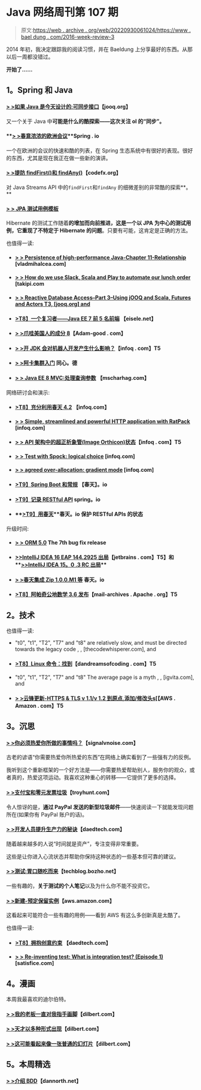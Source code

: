 # Java 网络周刊第 107 期

> 原文:[https://web . archive . org/web/20220930061024/https://www . bael dung . com/2016-week-review-3](https://web.archive.org/web/20220930061024/https://www.baeldung.com/2016-week-review-3)

2014 年初，我决定跟踪我的阅读习惯，并在 Baeldung 上分享最好的东西。从那以后一周都没错过。

**开始了……**

## **1。Spring 和 Java**

#### **[> >如果 Java 是今天设计的:可同步接口](https://web.archive.org/web/20220626104710/http://blog.jooq.org/2016/01/12/if-java-were-designed-today-the-synchronizable-interface/)**【jooq.org】

又一个关于 Java 中**可能是什么的酷探索——这次关注 ol 的“同步”。**

#### **[> >春意浓浓的欧洲会议](https://web.archive.org/web/20220626104710/https://spring.io/blog/2016/01/11/european-conferences-with-strong-spring-content)**Spring . io

一个在欧洲的会议的快速和酷的列表，在 Spring 生态系统中有很好的表现。很好的东西，尤其是现在我正在做一些新的演讲。

#### **[> >提防 findFirst()和 findAny()](https://web.archive.org/web/20220626104710/http://blog.codefx.org/java/stream-findfirst-findany-reduce/)**【codefx.org】

对 Java Streams API 中的`findFirst`和`findAny` 的细微差别的非常酷的探索**。**

#### **[> > JPA 测试用例模板](https://web.archive.org/web/20220626104710/http://in.relation.to/2016/01/14/hibernate-jpa-test-case-template/)**

Hibernate 的测试工作随着**的增加而向前推进，这是一个以 JPA 为中心的测试用例，它重现了不特定于 Hibernate 的问题**。只要有可能，这肯定是正确的方法。

也值得一读:

*   #### [**> > Persistence of high-performance Java-Chapter 11-Relationship**](https://web.archive.org/web/20220626104710/http://vladmihalcea.com/2016/01/11/high-performance-java-persistence-chapter-11-relationships/) [vladmihalcea.com]

*   #### **[> > How do we use Slack, Scala and Play to automate our lunch order](https://web.archive.org/web/20220626104710/http://blog.takipi.com/how-we-used-slack-scala-and-play-to-automate-our-lunch-order/)** [takipi.com

*   #### [> **> Reactive Database Access–Part 3–Using jOOQ and Scala, Futures and Actors** T3, [jooq.org] and](https://web.archive.org/web/20220626104710/http://blog.jooq.org/2016/01/14/reactive-database-access-part-3-using-jooq-with-scala-futures-and-actors/)

*   #### **[>T8】一个复习者——Java EE 7 前 5 名前端](https://web.archive.org/web/20220626104710/http://blog.eisele.net/2016/01/a-refresher-top-5-java-ee-7-frontend.html)** 【eisele.net】

*   #### **[> >爪哇美国人的成分 8](https://web.archive.org/web/20220626104710/http://www.adam-bien.com/roller/abien/entry/the_ingredients_of_java_ee)**【Adam-good . com】

*   #### **[> >开 JDK 会对机器人开发产生什么影响？](https://web.archive.org/web/20220626104710/http://www.infoq.com/news/2016/01/openjdk-android-debate)**【infoq . com】T5

*   #### **[> >阿卡集群入门](https://web.archive.org/web/20220626104710/https://blog.codecentric.de/en/2016/01/getting-started-akka-cluster/)** 同心。德

*   #### **[> > Java EE 8 MVC:处理查询参数](https://web.archive.org/web/20220626104710/http://www.mscharhag.com/java-ee-mvc/query-parameters)** 【mscharhag.com】

网络研讨会和演示:

*   #### **[>T8】充分利用春天 4.2](https://web.archive.org/web/20220626104710/http://www.infoq.com/presentations/testing-spring-4-2)** 【infoq.com】

*   #### [**> > Simple, streamlined and powerful HTTP application with RatPack**](https://web.archive.org/web/20220626104710/http://www.infoq.com/presentations/ratpack-http) [infoq.com]

*   #### **[> > API 架构中的超正析象管(Image Orthicon)状态](https://web.archive.org/web/20220626104710/http://www.infoq.com/presentations/api-io-state)**【infoq . com】T5

*   #### **[> > Test with Spock: logical choice](https://web.archive.org/web/20220626104710/http://www.infoq.com/presentations/testng-groovy-spock)** [infoq.com]

*   #### **[> > agreed over-allocation: gradient mode](https://web.archive.org/web/20220626104710/http://www.infoq.com/presentations/gradle-maven)** [infoq.com]

*   #### **[>T9】Spring Boot 和常规](https://web.archive.org/web/20220626104710/https://spring.io/blog/2016/01/12/springone2gx-2015-replay-spring-boot-and-groovy)** 【春天】。io

*   #### [>**T9】记录 RESTful API**](https://web.archive.org/web/20220626104710/https://spring.io/blog/2016/01/12/springone2gx-2015-replay-documenting-restful-apis) spring。io

*   #### **[>T9】用春天](https://web.archive.org/web/20220626104710/https://spring.io/blog/2016/01/12/springone2gx-2015-replay-the-state-of-securing-restful-apis-with-spring)**春天。io 保护 RESTful APIs 的状态

升级时间:

*   #### **[> > ORM 5.0](https://web.archive.org/web/20220626104710/http://in.relation.to/2016/01/13/hibernate-orm-507-final-release/)** The 7th bug fix release

*   #### **[>>IntelliJ IDEA 16 EAP 144.2925 出局](https://web.archive.org/web/20220626104710/http://blog.jetbrains.com/idea/2016/01/intellij-idea-16-eap-144-2925-is-out/)**【jetbrains . com】T5】和**[>>IntelliJ IDEA 15。0 .3 RC 出局](https://web.archive.org/web/20220626104710/http://blog.jetbrains.com/idea/2016/01/intellij-idea-15-0-3-rc-is-out/)**

*   #### **[> >春天集成 Zip 1.0.0.M1 等](https://web.archive.org/web/20220626104710/https://spring.io/blog/2016/01/12/spring-integration-zip-1-0-0-m1-and-others)** 春天。io

*   #### **[>T8】阿帕奇公地数学 3.6 发布](https://web.archive.org/web/20220626104710/https://mail-archives.apache.org/mod_mbox/www-announce/201601.mbox/%3C568CDA31.3000806%40apache.org%3E)**【mail-archives . Apache . org】T5

## **2。技术**

也值得一读:

*   "t0", "t1", "T2", "T7" and "t8" are relatively slow, and must be directed towards the legacy code , , [thecodewhisperer.com], and
*   #### [>**T8】Linux 命令：找到**](https://web.archive.org/web/20220626104710/http://dandreamsofcoding.com/2016/01/11/linux-commands-find/)【dandreamsofcoding . com】T5

*   "t0", "t1", "T2", "T7" and "t8" The average page is a myth , , [igvita.com], and
*   #### [**> >云锋更新-HTTPS & TLS v 1.1/v 1.2 到原点,添加/修改头**s](https://web.archive.org/web/20220626104710/https://aws.amazon.com/blogs/aws/cloudfront-update-https-tls-v1-1v1-2-to-the-origin-addmodify-headers/)[【AWS . Amazon . com】T5

## **3。沉思**

#### **[> >你必须热爱你所做的事情吗？](https://web.archive.org/web/20220626104710/https://m.signalvnoise.com/do-you-have-to-love-what-you-do-762fa0a50bad#.ryz1k5dmu)**【signalvnoise.com】

古老的谚语“你需要热爱你所热爱的东西”在网络上确实看到了一些强有力的反例。

我听到这个重新框架的一个好方法是——你需要热爱帮助别人，服务你的观众，或者真的，热爱这项运动。我喜欢这种重心的转移——它提供了更多的选择。

#### [> **>支付宝和零元发票垃圾**](https://web.archive.org/web/20220626104710/https://www.troyhunt.com/2016/01/paypal-and-zero-dollar-invoice-spam.html)【troyhunt.com】

令人惊讶的是，**通过 PayPal 发送的新型垃圾邮件**——快速阅读一下就能发现问题所在(如果你有 PayPal 账户的话)。

#### **[> >开发人员提升生产力的秘诀](https://web.archive.org/web/20220626104710/http://www.daedtech.com/developer-tips-sublime-productivity/)**【daedtech.com】

随着越来越多的人说“时间就是资产”，专注变得非常重要。

这些是让你进入心流状态并帮助你保持这种状态的一些基本但可靠的建议。

#### **[> >测试:胃口随吃而来](https://web.archive.org/web/20220626104710/http://techblog.bozho.net/testing-appetite-comes-with-eating/)**【techblog.bozho.net】

一些有趣的，**关于测试的个人笔记**以及为什么你不能不投资它。

#### **[> >新建-预定保留实例](https://web.archive.org/web/20220626104710/https://aws.amazon.com/blogs/aws/new-scheduled-reserved-instances/)**【aws.amazon.com】

这看起来可能符合一些有趣的用例——看到 AWS 有这么多创新真是太酷了。

也值得一读:

*   #### **[>T8】拥抱创意约束](https://web.archive.org/web/20220626104710/http://www.daedtech.com/embracing-creative-constraints/)** 【daedtech.com】

*   #### **[> > Re-inventing test: What is integration test? (Episode 1)](https://web.archive.org/web/20220626104710/http://www.satisfice.com/blog/archives/1570)** [satisfice.com]

## **4。漫画**

本周我最喜欢的迪尔伯特。

#### **[> >我的老板一直对我指手画脚](https://web.archive.org/web/20220626104710/http://dilbert.com/strip/2011-09-23)**【dilbert.com】

#### **[> >天才以多种形式出现](https://web.archive.org/web/20220626104710/http://dilbert.com/strip/2011-09-19)**【dilbert.com】

#### **[> >这可能看起来像一张普通的幻灯片](https://web.archive.org/web/20220626104710/http://dilbert.com/strip/2011-09-27)**【dilbert.com】

## **5。本周精选**

#### **[> >介绍 BDD](https://web.archive.org/web/20220626104710/http://dannorth.net/introducing-bdd/)**【dannorth.net】